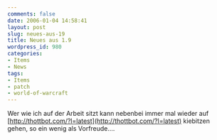 ```yaml
---
comments: false
date: 2006-01-04 14:58:41
layout: post
slug: neues-aus-19
title: Neues aus 1.9
wordpress_id: 980
categories:
- Items
- News
tags:
- Items
- patch
- world-of-warcraft
---
```


Wer wie ich auf der Arbeit sitzt kann nebenbei immer mal wieder auf [http://thottbot.com/?l=latest](http://thottbot.com/?l=latest) kiebitzen gehen, so ein wenig als Vorfreude....
